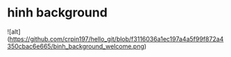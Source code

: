 # hinh background
![alt] (https://github.com/crpin197/hello_git/blob/f3116036a1ec197a4a5f99f872a4350cbac6e665/binh_background_welcome.png)
